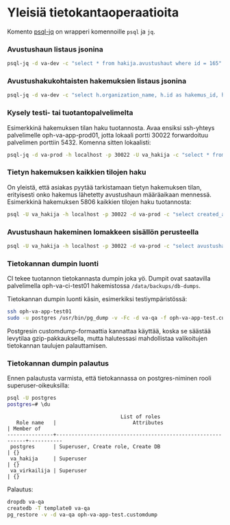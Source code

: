 # Yleisiä tietokantaoperaatioita

Komento [psql-jq](../scripts/psql-jq) on wrapperi komennoille `psql` ja `jq`.

### Avustushaun listaus jsonina

``` bash
psql-jq -d va-dev -c "select * from hakija.avustushaut where id = 165" | less
```

### Avustushakukohtaisten hakemuksien listaus jsonina

``` bash
psql-jq -d va-dev -c "select h.organization_name, h.id as hakemus_id, h.version as hakemus_version, h.user_key as hakemus_user_key, s.form as form_id, s.id as form_submission_id, s.version as form_submission_version, s.answers from hakija.hakemukset h join hakija.form_submissions s on (h.form_submission_id = s.id and h.form_submission_version = s.version) where h.avustushaku = 3 and h.status != 'cancelled' and h.status != 'new' and h.version_closed is null and h.hakemus_type = 'hakemus' order by upper(h.organization_name), upper(h.project_name)" | less
```

### Kysely testi- tai tuotantopalvelimelta

Esimerkkinä hakemuksen tilan haku tuotannosta. Avaa ensiksi ssh-yhteys
palvelimelle oph-va-app-prod01, jotta lokaali portti 30022 forwardoituu
palvelimen porttiin 5432. Komenna sitten lokaalisti:

``` bash
psql-jq -d va-prod -h localhost -p 30022 -U va_hakija -c "select * from hakija.hakemukset where id = 5582 and version_closed is null" | less
```

### Tietyn hakemuksen kaikkien tilojen haku

On yleistä, että asiakas pyytää tarkistamaan tietyn hakemuksen tilan, erityisesti onko hakemus lähetetty avustushaun määräaikaan mennessä. Esimerkkinä hakemuksen 5806 kaikkien tilojen haku tuotannosta:

``` bash
psql -U va_hakija -h localhost -p 30022 -d va-prod -c "select created_at, status, form_submission_id, form_submission_version from hakija.hakemukset where id = 5007 order by created_at" | less
```

### Avustushaun hakeminen lomakkeen sisällön perusteella

``` bash
psql -U va_hakija -h localhost -p 30022 -d va-prod -c "select avustushaut.id as avustushaku_id, forms.id as form_id from hakija.forms join hakija.avustushaut on forms.id = avustushaut.form where forms.content::text ilike '%liiketaloudellisin perustein toimiva yhtiö%'"
```

### Tietokannan dumpin luonti

CI tekee tuotannon tietokannasta dumpin joka yö. Dumpit ovat saatavilla
palvelimella oph-va-ci-test01 hakemistossa `/data/backups/db-dumps`.

Tietokannan dumpin luonti käsin, esimerkiksi testiympäristössä:

``` bash
ssh oph-va-app-test01
sudo -u postgres /usr/bin/pg_dump -v -Fc -d va-qa -f oph-va-app-test.customdump
```

Postgresin customdump-formaattia kannattaa käyttää, koska se säästää levytilaa gzip-pakkauksella, mutta halutessasi mahdollistaa valikoitujen tietokannan taulujen palauttamisen.

### Tietokannan dumpin palautus

Ennen palautusta varmista, että tietokannassa on postgres-niminen rooli superuser-oikeuksilla:

``` bash
psql -U postgres
postgres=# \du
```

```
                                     List of roles
   Role name   |                         Attributes                         | Member of
---------------+------------------------------------------------------------+-----------
 postgres      | Superuser, Create role, Create DB                          | {}
 va_hakija     | Superuser                                                  | {}
 va_virkailija | Superuser                                                  | {}
```

Palautus:

``` bash
dropdb va-qa
createdb -T template0 va-qa
pg_restore -v -d va-qa oph-va-app-test.customdump
```
